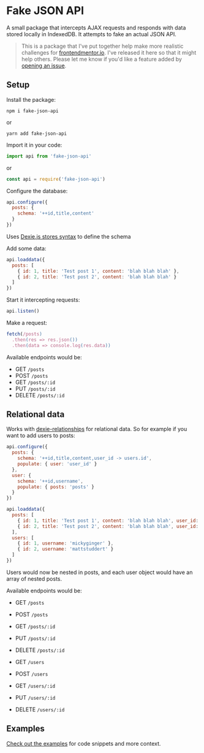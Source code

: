 # Fake JSON API

A small package that intercepts AJAX requests and responds with data stored locally in IndexedDB. It attempts to fake an actual JSON API.

> This is a package that I've put together help make more realistic challenges for [frontendmentor.io](https://beta.frontendmentor.io). I've released it here so that it might help others. Please let me know if you'd like a feature added by [opening an issue](https://github.com/mickyginger/fake-json-api/issues).

## Setup

Install the package:

```
npm i fake-json-api
```

or

```
yarn add fake-json-api
```

Import it in your code:

```js
import api from 'fake-json-api'
```

or

```js
const api = require('fake-json-api')
```

Configure the database:

```js
api.configure({
  posts: {
    schema: '++id,title,content'
  }
})
```

Uses [Dexie.js stores syntax][1] to define the schema

Add some data:

```js
api.loaddata({
  posts: [
    { id: 1, title: 'Test post 1', content: 'blah blah blah' },
    { id: 2, title: 'Test post 2', content: 'blah blah blah' }
  ]
})
```

Start it intercepting requests:

```js
api.listen()
```

Make a request:

```js
fetch(/posts)
  .then(res => res.json())
  .then(data => console.log(res.data))
```

Available endpoints would be:

- GET `/posts`
- POST `/posts`
- GET `/posts/:id`
- PUT `/posts/:id`
- DELETE `/posts/:id`

## Relational data

Works with [dexie-relationships][2] for relational data. So for example if you want to add users to posts:

```js
api.configure({
  posts: {
    schema: '++id,title,content,user_id -> users.id',
    populate: { user: 'user_id' }
  },
  user: {
    schema: '++id,username',
    populate: { posts: 'posts' }
  }
})

api.loaddata({
  posts: [
    { id: 1, title: 'Test post 1', content: 'blah blah blah', user_id: 1 },
    { id: 2, title: 'Test post 2', content: 'blah blah blah', user_id: 2 }
  ],
  users: [
    { id: 1, username: 'mickyginger' },
    { id: 2, username: 'mattstuddert' }
  ]
})
```

Users would now be nested in posts, and each user object would have an array of nested posts.

Available endpoints would be:

- GET `/posts`
- POST `/posts`
- GET `/posts/:id`
- PUT `/posts/:id`
- DELETE `/posts/:id`


- GET `/users`
- POST `/users`
- GET `/users/:id`
- PUT `/users/:id`
- DELETE `/users/:id`

## Examples

[Check out the examples](https://github.com/mickyginger/fake-json-api/tree/master/examples) for code snippets and more context.

[1]: https://dexie.org/docs/Version/Version.stores
[2]: https://github.com/ignasbernotas/dexie-relationships
